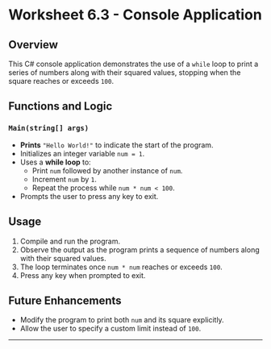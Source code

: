 
# Worksheet 6.3 - Console Application  

## Overview  
This C# console application demonstrates the use of a `while` loop to print a series of numbers along with their squared values, stopping when the square reaches or exceeds `100`.  

## Functions and Logic  

### `Main(string[] args)`  
- **Prints** `"Hello World!"` to indicate the start of the program.  
- Initializes an integer variable `num = 1`.  
- Uses a **while loop** to:  
  - Print `num` followed by another instance of `num`.  
  - Increment `num` by `1`.  
  - Repeat the process while `num * num < 100`.  
- Prompts the user to press any key to exit.  

## Usage  
1. Compile and run the program.  
2. Observe the output as the program prints a sequence of numbers along with their squared values.  
3. The loop terminates once `num * num` reaches or exceeds `100`.  
4. Press any key when prompted to exit.  

## Future Enhancements  
- Modify the program to print both `num` and its square explicitly.  
- Allow the user to specify a custom limit instead of `100`.  

---

